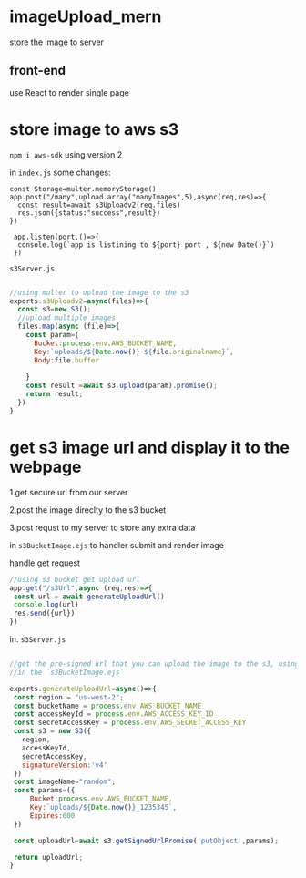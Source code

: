# imageUpload_mern

store the image to server

## front-end 
  use React to render single page



# store image to aws s3

`npm i aws-sdk` using version 2


in `index.js` some changes:

```
const Storage=multer.memoryStorage()
app.post("/many",upload.array("manyImages",5),async(req,res)=>{
  const result=await s3Uploadv2(req.files)
  res.json({status:"success",result})
})

 app.listen(port,()=>{
  console.log(`app is listining to ${port} port , ${new Date()}`)
 })   
 ```

`s3Server.js` 

```javascript

//using multer to upload the image to the s3
exports.s3Uploadv2=async(files)=>{
  const s3=new S3();
  //upload multiple images
  files.map(async (file)=>{
    const param={
      Bucket:process.env.AWS_BUCKET_NAME,
      Key:`uploads/${Date.now()}-${file.originalname}`,
      Body:file.buffer
  
    }
    const result =await s3.upload(param).promise();
    return result;
  })
}

```


# get s3 image url and display it to the webpage


 1.get secure url from our server
 
 2.post the image direclty to the s3 bucket
 
 3.post requst to my server to store any extra data
 
 
 in `s3BucketImage.ejs` to handler submit and render image
 
 
 handle get request
 
 ```javascript
 //using s3 bucket get upload url
app.get("/s3Url",async (req,res)=>{
  const url = await generateUploadUrl()
  console.log(url)
  res.send({url})
})
 
 ```
 
 in. `s3Server.js` 
 
 ```javascript
 
 //get the pre-signed url that you can upload the image to the s3, using `PUT` method
//in the `s3BucketImage.ejs`

exports.generateUploadUrl=async()=>{
  const region = "us-west-2";
  const bucketName = process.env.AWS_BUCKET_NAME
  const accessKeyId = process.env.AWS_ACCESS_KEY_ID
  const secretAccessKey = process.env.AWS_SECRET_ACCESS_KEY
  const s3 = new S3({
    region,
    accessKeyId,
    secretAccessKey,
    signatureVersion:'v4'
  })
  const imageName="random";
  const params=({
      Bucket:process.env.AWS_BUCKET_NAME,
      Key:`uploads/${Date.now()}_1235345`,
      Expires:600
  })

  const uploadUrl=await s3.getSignedUrlPromise('putObject',params);

  return uploadUrl;
}

 
 ```
 
 
 
 
 
 
 


